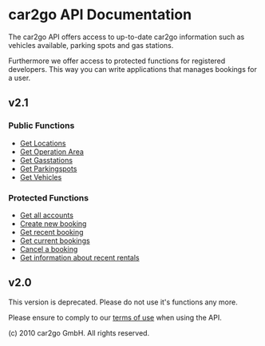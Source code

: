 # car2go API Documentation
The car2go API offers access to up-to-date car2go information such as vehicles available, parking spots and gas stations. 

Furthermore we offer access to protected functions for registered developers. This way you can write applications that manages bookings for a user.

## v2.1

### Public Functions

* [Get Locations](../../wiki/v2.1_locations)
* [Get Operation Area](../../wiki/v2.1_operationareas)
* [Get Gasstations](../../wiki/v2.1_gasstations)
* [Get Parkingspots](../../wiki/v2.1_parkingspots)
* [Get Vehicles](../../wiki/v2.1_vehicles)

### Protected Functions

* [Get all accounts](../../wiki/v2.1_accounts)
* [Create new booking](../../wiki/v2.1_createbooking)
* [Get recent booking](../../wiki/v2.1_getbooking)
* [Get current bookings](../../wiki/v2.1_getbookings)
* [Cancel a booking](../../wiki/v2.1_delbooking)
* [Get information about recent rentals](../../wiki/v2.1_rentals)

## v2.0

This version is deprecated. Please do not use it's functions any more.

Please ensure to comply to our [terms of use](https://www.car2go.com/api/tou.htm) when using the API.

(c) 2010 car2go GmbH. All rights reserved.

